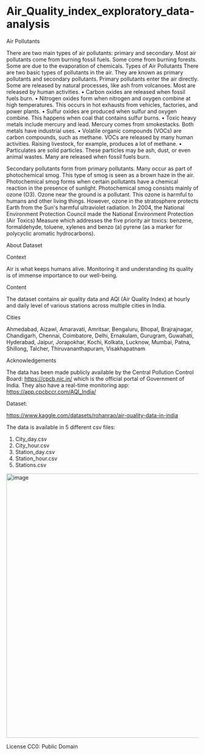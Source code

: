 # Air_Quality_index_exploratory_data-analysis


Air Pollutants

There are two main types of air pollutants: primary and secondary. Most air pollutants come from burning fossil fuels. Some come from burning forests. Some are due to the evaporation of chemicals.
Types of Air Pollutants
There are two basic types of pollutants in the air. They are known as primary pollutants and secondary pollutants. Primary pollutants enter the air directly. Some are released by natural processes, like ash from volcanoes. Most are released by human activities.
•	Carbon oxides are released when fossil fuels burn.
•	Nitrogen oxides form when nitrogen and oxygen combine at high temperatures. This occurs in hot exhausts from vehicles, factories, and power plants.
•	Sulfur oxides are produced when sulfur and oxygen combine. This happens when coal that contains sulfur burns.
•	Toxic heavy metals include mercury and lead. Mercury comes from smokestacks. Both metals have industrial uses.
•	Volatile organic compounds (VOCs) are carbon compounds, such as methane. VOCs are released by many human activities. Raising livestock, for example, produces a lot of methane.
•	Particulates are solid particles. These particles may be ash, dust, or even animal wastes. Many are released when fossil fuels burn.


Secondary pollutants form from primary pollutants. Many occur as part of photochemical smog. This type of smog is seen as a brown haze in the air. Photochemical smog forms when certain pollutants have a chemical reaction in the presence of sunlight. Photochemical smog consists mainly of ozone (O3). Ozone near the ground is a pollutant. This ozone is harmful to humans and other living things. However, ozone in the stratosphere protects Earth from the Sun's harmful ultraviolet radiation.
In 2004, the National Environment Protection Council made the National Environment Protection (Air Toxics) Measure which addresses the five priority air toxics: benzene, formaldehyde, toluene, xylenes and benzo (a) pyrene (as a marker for polycyclic aromatic hydrocarbons). 


About Dataset

Context

Air is what keeps humans alive. Monitoring it and understanding its quality is of immense importance to our well-being.

Content

The dataset contains air quality data and AQI (Air Quality Index) at hourly and daily level of various stations across multiple cities in India.

Cities

Ahmedabad, Aizawl, Amaravati, Amritsar, Bengaluru, Bhopal, Brajrajnagar, Chandigarh, Chennai, Coimbatore, Delhi, Ernakulam, Gurugram, Guwahati, Hyderabad, Jaipur, Jorapokhar, Kochi, Kolkata, Lucknow, Mumbai, Patna, Shillong, Talcher, Thiruvananthapuram, Visakhapatnam

Acknowledgements

The data has been made publicly available by the Central Pollution Control Board: https://cpcb.nic.in/ which is the official portal of Government of India. They also have a real-time monitoring app: https://app.cpcbccr.com/AQI_India/



Dataset:

https://www.kaggle.com/datasets/rohanrao/air-quality-data-in-india

The data is available in 5 different csv files:
1.	City_day.csv
2.	City_hour.csv
3.	Station_day.csv
4.	Station_hour.csv
5.	Stations.csv

<img width="1139" height="693" alt="image" src="https://github.com/user-attachments/assets/32779790-07ce-41c3-af74-6a04f37cd0f6" />

License
CC0: Public Domain
